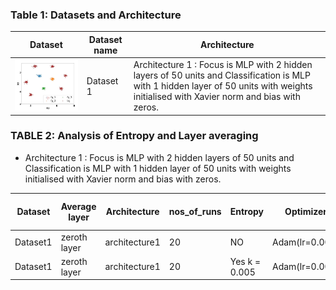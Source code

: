 ### Table 1: Datasets and Architecture
| Dataset | Dataset name | Architecture |
|---------|--------------|---------------|
|<img src= ./plots/dataset1.JPG width="300"> | Dataset 1 | Architecture 1 : Focus is MLP with 2 hidden layers of 50 units and Classification is MLP with 1 hidden layer of 50 units with weights initialised with Xavier norm and bias with zeros. |

### TABLE 2:  Analysis of Entropy and Layer averaging

- Architecture 1 : Focus is MLP with 2 hidden layers of 50 units and Classification is MLP with 1 hidden layer of 50 units with weights initialised with Xavier norm and bias with zeros.

| Dataset | Average layer | Architecture | nos_of_runs | Entropy | Optimizer | avg Acc | avg FTPT | best runs | avg best Acc | avg best FTPT | 
|---------|---------------|--------------|-------------|---------|--------|--------|----------|-----------|--------------|---------------|
| Dataset1 | zeroth layer | architecture1 | 20 | NO | Adam(lr=0.001) | 99.98 | 87.02 | 6 | 100 | 100 |
| Dataset1 | zeroth layer | architecture1 | 20 | Yes k = 0.005|  Adam(lr=0.001) | 99.99 | 89.68 | 15 | 100 | 100 |





























